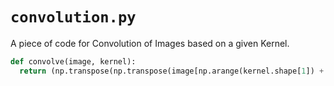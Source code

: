 # `convolution.py`

A piece of code for Convolution of Images based on a given Kernel.

```py
def convolve(image, kernel):
  return (np.transpose(np.transpose(image[np.arange(kernel.shape[1]) + np.arange(image.shape[0] + 1 - kernel.shape[0])[:, np.newaxis]], (0, 2, 1))[:, np.arange(kernel.shape[0]) + np.arange(image.shape[1] + 1 - kernel.shape[1])[:, np.newaxis]], (0, 1, 3, 2)) * kernel).sum((2,3))
```
